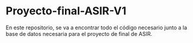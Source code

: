 # Proyecto-final-ASIR-V1
En este repositorio, se va a encontrar todo el código necesario junto a la base de datos necesaria para el proyecto de final de ASIR.
